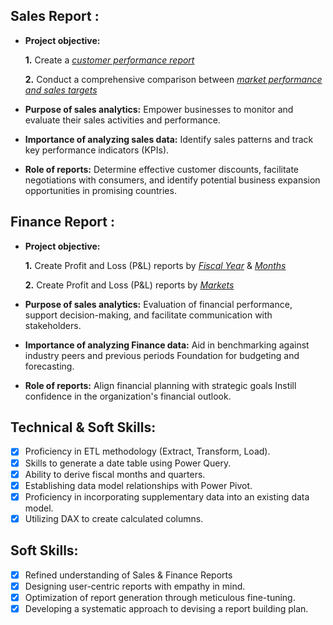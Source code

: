 ## Sales Report :


- **Project objective:** 

    **1.** Create a _[customer performance report](https://github.com/somnath107/Excel-Sales-Analytics/blob/main/Customer%20Net%20Sales%20Performance.pdf)_ 

    **2.** Conduct a comprehensive comparison between _[market performance and sales targets](https://github.com/somnath107/Excel-Sales-Analytics/blob/main/Market%20Performance%20vs%20target.pdf)_

- **Purpose of sales analytics:** Empower businesses to monitor and evaluate their sales activities and performance.

- **Importance of analyzing sales data:** Identify sales patterns and track key performance indicators (KPIs).

- **Role of reports:** Determine effective customer discounts, facilitate negotiations with consumers, and identify potential business expansion opportunities in promising countries.


## Finance Report :

- **Project objective:** 

    **1.** Create Profit and Loss (P&L) reports by _[Fiscal Year](https://github.com/somnath107/Excel-Sales-Analytics/blob/main/P%20%26%20L%20by%20Fiscal%20Year.pdf)_ & _[Months](https://github.com/somnath107/Excel-Sales-Analytics/blob/main/P%20%26%20L%20by%20months.pdf)_ 

   **2.** Create Profit and Loss (P&L) reports by _[Markets](https://github.com/somnath107/Excel-Sales-Analytics/blob/main/P%20%26%20L%20for%20markets.pdf)_

- **Purpose of sales analytics:** Evaluation of financial performance, support decision-making, and facilitate communication with stakeholders.

- **Importance of analyzing Finance data:** Aid in benchmarking against industry peers and previous periods Foundation for budgeting and forecasting.

- **Role of reports:** Align financial planning with strategic goals Instill confidence in the organization's financial outlook.


## Technical & Soft Skills:
- [x]	Proficiency in ETL methodology (Extract, Transform, Load).
- [x]	Skills to generate a date table using Power Query.
- [x]	Ability to derive fiscal months and quarters.
- [x]	Establishing data model relationships with Power Pivot.
- [x]	Proficiency in incorporating supplementary data into an existing data model.
- [x]	Utilizing DAX to create calculated columns.

## Soft Skills:
- [x]	Refined understanding of Sales & Finance Reports
- [x]	Designing user-centric reports with empathy in mind.
- [x]	Optimization of report generation through meticulous fine-tuning.
- [x]	Developing a systematic approach to devising a report building plan.
